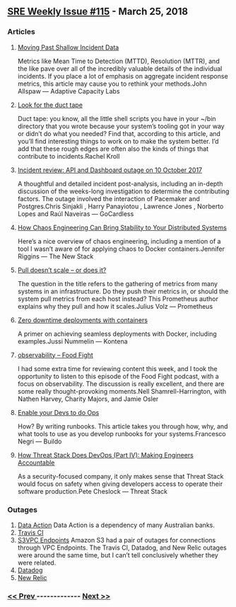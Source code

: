 ## [SRE Weekly Issue #115](https://sreweekly.com/sre-weekly-issue-115/) - March 25, 2018
### Articles

1. [Moving Past Shallow Incident Data](http://www.adaptivecapacitylabs.com/blog/2018/03/23/moving-past-shallow-incident-data/)

    Metrics like Mean Time to Detection (MTTD), Resolution (MTTR), and the like pave over all of the incredibly valuable details of the individual incidents. If you place a lot of emphasis on aggregate incident response metrics, this article may cause you to rethink your methods.John Allspaw — Adaptive Capacity Labs
1. [Look for the duct tape](https://rachelbythebay.com/w/2018/03/23/ducttape/)

    Duct tape: you know, all the little shell scripts you have in your ~/bin directory that you wrote because your system’s tooling got in your way or didn’t do what you needed? Find that, according to this article, and you’ll find interesting things to work on to make the system better. I’d add that these rough edges are often also the kinds of things that contribute to incidents.Rachel Kroll
1. [Incident review: API and Dashboard outage on 10 October 2017](https://gocardless.com/blog/incident-review-api-and-dashboard-outage-on-10th-october/)

    A thoughtful and detailed incident post-analysis, including an in-depth discussion of the weeks-long investigation to determine the contributing factors. The outage involved the interaction of Pacemaker and Postgres.Chris Sinjakli , Harry Panayiotou , Lawrence Jones , Norberto Lopes and Raúl Naveiras — GoCardless
1. [How Chaos Engineering Can Bring Stability to Your Distributed Systems](https://thenewstack.io/chaos-engineering-can-give-distributed-systems-stability/)

    Here’s a nice overview of chaos engineering, including a mention of a tool I wasn’t aware of for applying chaos to Docker containers.Jennifer Riggins — The New Stack
1. [Pull doesn’t scale – or does it?](https://prometheus.io/blog/2016/07/23/pull-does-not-scale-or-does-it/)

    The question in the title refers to the gathering of metrics from many systems in an infrastructure. Do they push their metrics in, or should the system pull metrics from each host instead? This Prometheus author explains why they pull and how it scales.Julius Volz — Prometheus
1. [Zero downtime deployments with containers](http://blog.kontena.io/zero-dowtime-deployments-with-containers/)

    A primer on achieving seamless deployments with Docker, including examples.Jussi Nummelin — Kontena
1. [observability – Food Fight](http://foodfightshow.org/2018/03/observability.html)

    I had some extra time for reviewing content this week, and I took the opportunity to listen to this episode of the Food Fight podcast, with a focus on observability. The discussion is really excellent, and there are some really thought-provoking moments.Nell Shamrell-Harrington, with Nathen Harvey, Charity Majors, and Jamie Osler
1. [Enable your Devs to do Ops](https://blog.buildo.io/enable-your-devs-to-do-ops-9a0a870baa1)

    How? By writing runbooks. This article takes you through how, why, and what tools to use as you develop runbooks for your systems.Francesco Negri — Buildo
1. [How Threat Stack Does DevOps (Part IV): Making Engineers Accountable](https://www.threatstack.com/blog/how-threat-stack-does-devops-part-iv-making-engineers-accountable/)

    As a security-focused company, it only makes sense that Threat Stack would focus on safety when giving developers access to operate their software production.Pete Cheslock — Threat Stack
### Outages

1. [Data Action](https://www.itnews.com.au/news/dozens-of-aussie-banks-go-down-after-telstra-outage-487252)
    Data Action is a dependency of many Australian banks.
1. [Travis CI](https://www.traviscistatus.com/incidents/jww6stq6pk4s)
1. [S3VPC Endpoints](http://status.aws.amazon.com/)
    Amazon S3 had a pair of outages for connections through VPC Endpoints. The Travis CI, Datadog, and New Relic outages were around the same time, but I can’t tell conclusively whether they were related.
1. [Datadog](https://status.datadoghq.com/incidents/8vpg5zvlnsht)
1. [New Relic](https://status.newrelic.com/incidents/63jvb51dyj6q)

### [ << Prev ](sreweekly-114.md) ------------- [ Next >> ](sreweekly-116.md)